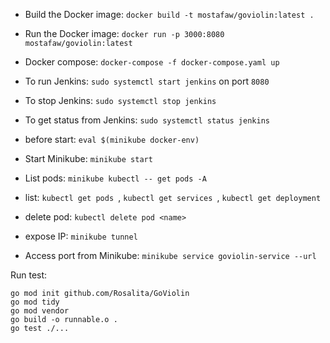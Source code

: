 
- Build the Docker image: `docker build -t mostafaw/goviolin:latest .`
- Run the Docker image: `docker run -p 3000:8080 mostafaw/goviolin:latest`
- Docker compose: `docker-compose -f docker-compose.yaml up`

- To run Jenkins: `sudo systemctl start jenkins` on port `8080`
- To stop Jenkins: `sudo systemctl stop jenkins` 
- To get status from Jenkins: `sudo systemctl status jenkins` 

- before start: `eval $(minikube docker-env)`
- Start Minikube: `minikube start`
- List pods: `minikube kubectl -- get pods -A`
- list: `kubectl get pods `, `kubectl get services `, `kubectl get deployment`
- delete pod: `kubectl delete pod <name> `
- expose IP: `minikube tunnel`
- Access port from Minikube: `minikube service goviolin-service --url` 

Run test:
```
go mod init github.com/Rosalita/GoViolin
go mod tidy
go mod vendor
go build -o runnable.o .
go test ./...
```
